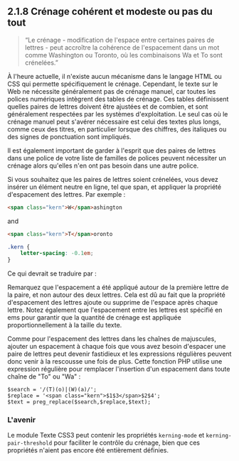 ## 2.1.8 Crénage cohérent et modeste ou pas du tout

>  “Le crénage - modification de l'espace entre certaines paires de lettres - peut accroître la cohérence de l'espacement dans un mot comme Washington ou Toronto, où les combinaisons Wa et To sont crénelées.”

À l'heure actuelle, il n'existe aucun mécanisme dans le langage HTML ou CSS qui permette spécifiquement le crénage. Cependant, le texte sur le Web ne nécessite généralement pas de crénage manuel, car toutes les polices numériques intègrent des tables de crénage. Ces tables définissent quelles paires de lettres doivent être ajustées et de combien, et sont généralement respectées par les systèmes d'exploitation. Le seul cas où le crénage manuel peut s'avérer nécessaire est celui des textes plus longs, comme ceux des titres, en particulier lorsque des chiffres, des italiques ou des signes de ponctuation sont impliqués.

Il est également important de garder à l'esprit que des paires de lettres dans une police de votre liste de familles de polices peuvent nécessiter un crénage alors qu'elles n'en ont pas besoin dans une autre police.

Si vous souhaitez que les paires de lettres soient crénelées, vous devez insérer un élément neutre en ligne, tel que span, et appliquer la propriété d'espacement des lettres. Par exemple :

```html
<span class="kern">W</span>ashington
```
and
```html
<span class="kern">T</span>oronto
```

```css
.kern { 
    letter-spacing: -0.1em; 
}
```

Ce qui devrait se traduire par :

Remarquez que l'espacement a été appliqué autour de la première lettre de la paire, et non autour des deux lettres. Cela est dû au fait que la propriété d'espacement des lettres ajoute ou supprime de l'espace après chaque lettre. Notez également que l'espacement entre les lettres est spécifié en ems pour garantir que la quantité de crénage est appliquée proportionnellement à la taille du texte.

Comme pour l'espacement des lettres dans les chaînes de majuscules, ajouter un espacement à chaque fois que vous avez besoin d'espacer une paire de lettres peut devenir fastidieux et les expressions régulières peuvent donc venir à la rescousse une fois de plus. Cette fonction PHP utilise une expression régulière pour remplacer l'insertion d'un espacement dans toute chaîne de "To" ou "Wa" :


```
$search = '/(T)(o)|(W)(a)/';
$replace = '<span class="kern">$1$3</span>$2$4';
$text = preg_replace($search,$replace,$text);
```

### L'avenir

Le module Texte CSS3 peut contenir les propriétés `kerning-mode` et `kerning-pair-threshold` pour faciliter le contrôle du crénage, bien que ces propriétés n'aient pas encore été entièrement définies.